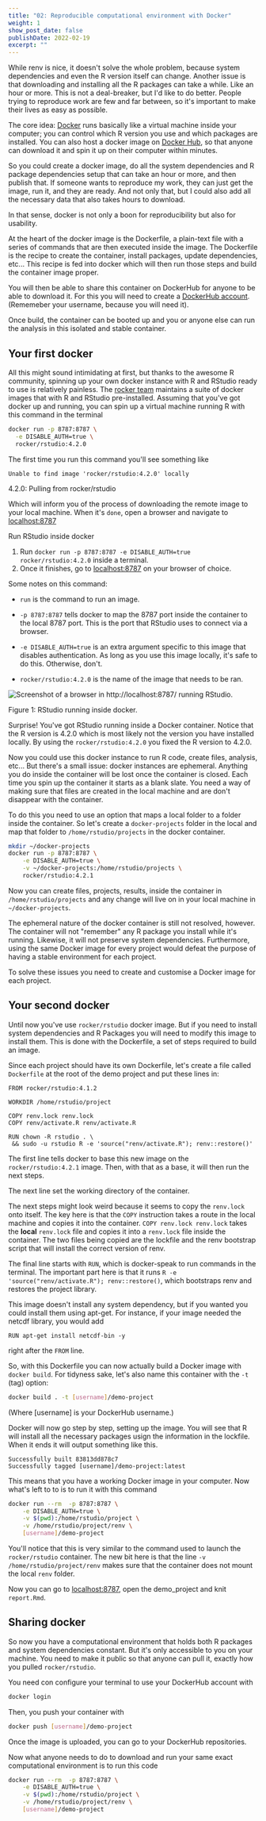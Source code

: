 ```yaml
---
title: "02: Reproducible computational environment with Docker"
weight: 1
show_post_date: false
publishDate: 2022-02-19
excerpt: ""
---
```


While renv is nice, it doesn't solve the whole problem, because system dependencies and even the R version itself can change.
Another issue is that downloading and installing all the R packages can take a while.
Like an hour or more.
This is not a deal-breaker, but I'd like to do better.
People trying to reproduce work are few and far between, so it's important to make their lives as easy as possible.

The core idea: [Docker](https://docs.docker.com/get-started/overview/) runs basically like a virtual machine inside your computer; you can control which R version you use and which packages are installed.
You can also host a docker image on [Docker Hub](https://hub.docker.com/), so that anyone can download it and spin it up on their computer within minutes.

So you could create a docker image, do all the system dependencies and R package dependencies setup that can take an hour or more, and then publish that.
If someone wants to reproduce my work, they can just get the image, run it, and they are ready.
And not only that, but I could also add all the necessary data that also takes hours to download.

In that sense, docker is not only a boon for reproducibility but also for usability.

At the heart of the docker image is the Dockerfile, a plain-text file with a series of commands that are then executed inside the image.
The Dockerfile is the recipe to create the container, install packages, update dependencies, etc... This recipe is fed into docker which will then run those steps and build the container image proper.


You will then be able to share this container on DockerHub for anyone to be able to download it.
For this you will need to create a [DockerHub account](https://hub.docker.com/).
(Rememeber your username, because you will need it).

Once build, the container can be booted up and you or anyone else can run the analysis in this isolated and stable container.


## Your first docker

All this might sound intimidating at first, but thanks to the awesome R community, spinning up your own docker instance with R and RStudio ready to use is relatively painless.
The [rocker team](https://hub.docker.com/u/rocker) maintains a suite of docker images that with R and RStudio pre-installed.
Assuming that you've got docker up and running, you can spin up a virtual machine running R with this command in the terminal

``` bash
docker run -p 8787:8787 \
  -e DISABLE_AUTH=true \
  rocker/rstudio:4.2.0
```

The first time you run this command you'll see something like

    Unable to find image 'rocker/rstudio:4.2.0' locally
   4.2.0: Pulling from rocker/rstudio

Which will inform you of the process of downloading the remote image to your local machine.
When it's `done`, open a browser and navigate to [localhost:8787](http://localhost:8787/)

<div class = activity> 
Run RStudio inside docker

1.  Run `docker run -p 8787:8787 -e DISABLE_AUTH=true rocker/rstudio:4.2.0` inside a terminal.
2.  Once it finishes, go to [localhost:8787](http://localhost:8787/) on your browser of choice.
</div>


<div class = notes> 
Some notes on this command:

-   `run` is the command to run an image.

-   `-p 8787:8787` tells docker to map the 8787 port inside the container to the local 8787 port.
    This is the port that RStudio uses to connect via a browser.

-   `-e DISABLE_AUTH=true` is an extra argument specific to this image that disables authentication.
    As long as you use this image locally, it's safe to do this.
    Otherwise, don't.

-   `rocker/rstudio:4.2.0` is the name of the image that needs to be ran.
</div>




<div class="figure">
<img src="images/rstudio-landing.png" alt="Screenshot of a browser in http://localhost:8787/ running RStudio."  />
<p class="caption">Figure 1: RStudio running inside docker.</p>
</div>

Surprise!
You've got RStudio running inside a Docker container.
Notice that the R version is 4.2.0 which is most likely not the version you have installed locally.
By using the `rocker/rstudio:4.2.0` you fixed the R version to 4.2.0.

Now you could use this docker instance to run R code, create files, analysis, etc...
But there's a small issue: docker instances are ephemeral. Anything you do inside the container will be lost once the container is closed. 
Each time you spin up the container it starts as a blank slate. You need a way of making sure that files are created in the local machine and are don't disappear with the container.

To do this you need to use an option that maps a local folder to a folder inside the container. 
So let's create a `docker-projects` folder in the local and map that folder to `/home/rstudio/projects` in the docker container. 

```bash
mkdir ~/docker-projects
docker run -p 8787:8787 \
    -e DISABLE_AUTH=true \
    -v ~/docker-projects:/home/rstudio/projects \
    rocker/rstudio:4.2.1
```

Now you can create files, projects, results, inside the container in `/home/rstudio/projects` and any change will live on in your local machine in `~/docker-projects`. 

The ephemeral nature of the docker container is still not resolved, however. 
The container will not "remember" any R package you install while it's running. 
Likewise, it will not preserve system dependencies. 
Furthermore, using the same Docker image for every project would defeat the purpose of having a stable environment for each project.

To solve these issues you need to create and customise a Docker image for each project. 

## Your second docker

Until now you've use `rocker/rstudio` docker image. 
But if you need to install system dependencies and R Packages you will need to modify this image to install them. 
This is done with the Dockerfile, a set of steps required to build an image. 

Since each project should have its own Dockerfile, let's create a file called `Dockerfile` at the root of the demo project and put these lines in:

```
FROM rocker/rstudio:4.1.2

WORKDIR /home/rstudio/project

COPY renv.lock renv.lock
COPY renv/activate.R renv/activate.R

RUN chown -R rstudio . \
 && sudo -u rstudio R -e 'source("renv/activate.R"); renv::restore()'

```


The first line tells docker to base this new image on the `rocker/rstudio:4.2.1` image. 
Then, with that as a base, it will then run the next steps. 

The next line set the working directory of the container. 

The next steps might look weird because it seems to copy the `renv.lock` onto itself. 
The key here is that the `COPY` instruction takes a route in the local machine and copies it into the container. 
`COPY renv.lock renv.lock` takes the **local** `renv.lock` file and copies it into a `renv.lock` file inside the container. 
The two files being copied are the lockfile and the renv bootstrap script that will install the correct version of renv. 

The final line starts with `RUN`, which is docker-speak to run commands in the terminal. 
The important part here is that it runs `R -e 'source("renv/activate.R"); renv::restore()`, which bootstraps renv and restores the project library. 

This image doesn't install any system dependency, but if you wanted you could install them using apt-get.
For instance, if your image needed the netcdf library, you would add 

```
RUN apt-get install netcdf-bin -y
```

right after the `FROM` line. 


So, with this Dockerfile you can now actually build a Docker image with `docker build`. 
For tidyness sake, let's also name this container with the `-t` (tag) option:

```bash
docker build . -t [username]/demo-project
```

(Where [username] is your DockerHub username.)

Docker will now go step by step, setting up the image. 
You will see that R will install all the necessary packages usign the information in the lockfile. 
When it ends it will output something like this.

```
Successfully built 83813dd878c7
Successfully tagged [username]/demo-project:latest
```

This means that you have a working Docker image in your computer. 
Now what's left to to is to run it with this command

```bash
docker run --rm  -p 8787:8787 \
    -e DISABLE_AUTH=true \
    -v $(pwd):/home/rstudio/project \
    -v /home/rstudio/project/renv \
    [username]/demo-project
```


You'll notice that this is very similar to the command used to launch the `rocker/rstudio` container.
The new bit here is that the line `-v /home/rstudio/project/renv` makes sure that the container does not mount the local `renv` folder. 

Now you can go to  [localhost:8787](http://localhost:8787/), open the demo_project and knit `report.Rmd`. 

## Sharing docker

So now you have a computational environment that holds both R packages and system dependencies constant. 
But it's only accessible to you on your machine. 
You need to make it public so that anyone can pull it, exactly how you pulled `rocker/rstudio`.


You need con configure your terminal to use your DockerHub account with 

```bash
docker login
``` 

Then, you push your container with 

```bash
docker push [username]/demo-project
```

Once the image is uploaded, you can go to your DockerHub repositories. 

Now what anyone needs to do to download and run your same exact computational environment is to run this code

```bash
docker run --rm  -p 8787:8787 \
    -e DISABLE_AUTH=true \
    -v $(pwd):/home/rstudio/project \
    -v /home/rstudio/project/renv \
    [username]/demo-project
````
